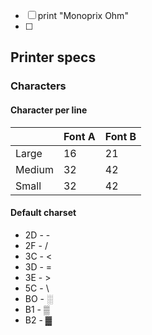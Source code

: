 * [ ] print "Monoprix Ohm"
* [ ] 
## Printer specs

### Characters
#### Character per line

|        | Font A | Font B |
| -------|--------|--------|
| Large  | 16     | 21     |
| Medium | 32     | 42     | 
| Small  | 32     | 42     |

#### Default charset
* 2D - - 
* 2F - /
* 3C - <
* 3D - =
* 3E - >
* 5C - \
* BO - ░
* B1 - ▒
* B2 - ▓

